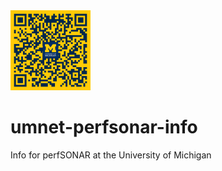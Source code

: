<img src="github-umnet-perfsonar-info-1.png" alt="drawing" width="128"/>

# umnet-perfsonar-info
Info for perfSONAR at the University of Michigan
